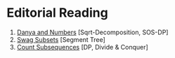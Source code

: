 # Editorial Reading

1. [Danya and Numbers](https://www.codechef.com/COOK95A/problems/DANYANUM) [Sqrt-Decomposition, SOS-DP]
2. [Swag Subsets](https://www.codechef.com/COOK101A/problems/SOSTD) [Segment Tree]
3. [Count Subsequences](https://www.codechef.com/COOK101A/problems/CSUBSQ) [DP, Divide & Conquer]
